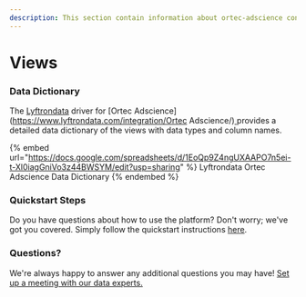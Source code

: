 ```yaml
---
description: This section contain information about ortec-adscience connector views information
---
```


# Views

### Data Dictionary

The [Lyftrondata](https://www.lyftrondata.com/) driver for [Ortec Adscience](https://www.lyftrondata.com/integration/Ortec Adscience/)[ ](https://www.lyftrondata.com/integration/ortec-adscience/)provides a detailed data dictionary of the views with data types and column names.

{% embed url="https://docs.google.com/spreadsheets/d/1EoQp9Z4ngUXAAPO7n5ei-t-Xl0iagGniVo3z44BWSYM/edit?usp=sharing" %}
Lyftrondata Ortec Adscience Data Dictionary
{% endembed %}

### Quickstart Steps

Do you have questions about how to use the platform? Don't worry; we've got you covered. Simply follow the quickstart instructions [here](../../../../quickstart-steps.md).

### Questions? <a href="#questions" id="questions"></a>

We're always happy to answer any additional questions you may have! [Set up a meeting with our data experts.](https://www.lyftrondata.com/book-a-meeting/)


